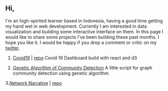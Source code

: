## Hi,

I'm an high-spirited learner based in Indonesia, having a good time getting my hand wet in web development. Currently I am interested in data visualization and building some interactive interface on them. In this page I would like to share some projects I've been building these past months. I hope you like it. I would be happy if you drop a comment or critic on my [twitter](https://twitter.com/khalayakumum).

1. [Covid19](https://hariswb.com/covid19) | [repo](https://github.com/hariswb/covid19) 
Covid 19 Dashboard build with react and d3 

2. [Genetic Algorithm of Community Detection](https://github.com/hariswb/ga-community-detection)
A little script for graph community detection using genetic algorithm  

3.[Network Narrative](https://hariswb.com/networknarrative) | [repo](https://github.com/hariswb/networknarrative)
